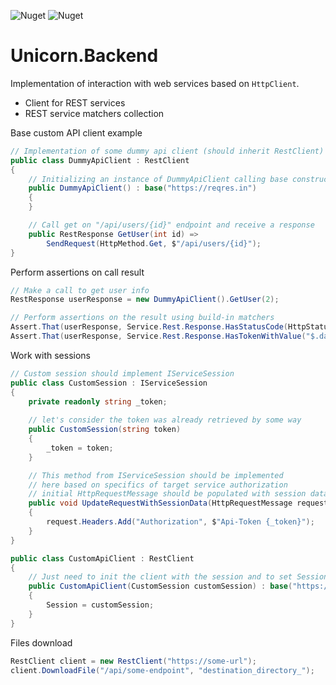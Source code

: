 ![Nuget](https://img.shields.io/nuget/v/Unicorn.Backend?style=plastic) ![Nuget](https://img.shields.io/nuget/dt/Unicorn.Backend?style=plastic)

# Unicorn.Backend

Implementation of interaction with web services based on `HttpClient`.

* Client for REST services
* REST service matchers collection

Base custom API client example
```csharp
// Implementation of some dummy api client (should inherit RestClient)
public class DummyApiClient : RestClient
{
    // Initializing an instance of DummyApiClient calling base constructor with api base url.
    public DummyApiClient() : base("https://reqres.in")
    {
    }

    // Call get on "/api/users/{id}" endpoint and receive a response
    public RestResponse GetUser(int id) =>
        SendRequest(HttpMethod.Get, $"/api/users/{id}");
}
```

Perform assertions on call result
```csharp
// Make a call to get user info
RestResponse userResponse = new DummyApiClient().GetUser(2);

// Perform assertions on the result using build-in matchers 
Assert.That(userResponse, Service.Rest.Response.HasStatusCode(HttpStatusCode.OK));
Assert.That(userResponse, Service.Rest.Response.HasTokenWithValue("$.data.id", 2));
```

Work with sessions
```csharp
// Custom session should implement IServiceSession
public class CustomSession : IServiceSession
{
    private readonly string _token;
    
    // let's consider the token was already retrieved by some way
    public CustomSession(string token)
    {
        _token = token;
    }

    // This method from IServiceSession should be implemented 
    // here based on specifics of target service authorization 
    // initial HttpRequestMessage should be populated with session data.
    public void UpdateRequestWithSessionData(HttpRequestMessage request)
    {
        request.Headers.Add("Authorization", $"Api-Token {_token}");
    }
}

public class CustomApiClient : RestClient
{
    // Just need to init the client with the session and to set Session property
    public CustomApiClient(CustomSession customSession) : base("https://some-url")
    {
        Session = customSession;
    }
}
```

Files download
```csharp
RestClient client = new RestClient("https://some-url");
client.DownloadFile("/api/some-endpoint", "destination_directory_");
```